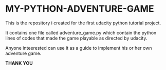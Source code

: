 # MY-PYTHON-ADVENTURE-GAME

This is the  repository i created for the first udacity python tutorial project.

It contains one file called adventure_game.py which contain the python lines of codes
that made the game playable as directed by udacity.

Anyone inteerested can use it as a guide to implement his or her own adventure game.

**THANK YOU**
